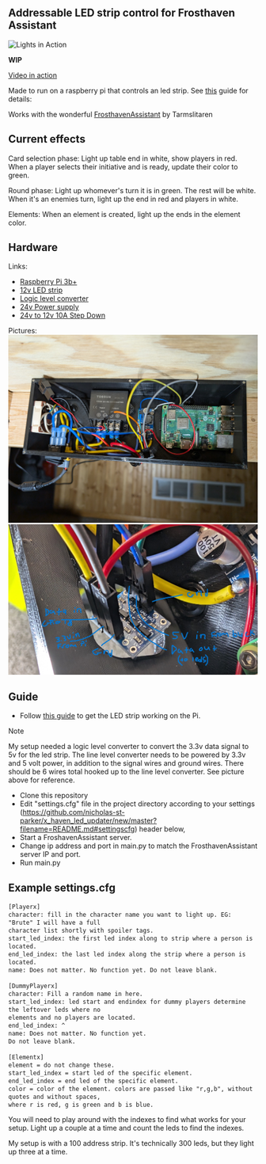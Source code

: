 ## Addressable LED strip control for Frosthaven Assistant

![Lights in Action](https://github.com/nicholas-st-parker/frosthaven_led_updater/blob/4ba176e09931a0256b2d651c34908fef847aafd1/media/table_working.gif)

**WIP**

[Video in action](https://streamable.com/2la4t8)

Made to run on a raspberry pi that controls an led strip. See [this](https://learn.adafruit.com/neopixels-on-raspberry-pi/overview) guide for details: 

Works with the wonderful [FrosthavenAssistant](https://github.com/Tarmslitaren/FrosthavenAssistant) by Tarmslitaren 

## Current effects
Card selection phase: Light up table end in white, show players in red. When a player selects their initiative and is ready, update their color to green.

Round phase: Light up whomever's turn it is in green. The rest will be white. When it's an enemies turn, light up the end in red and players in white.

Elements: When an element is created, light up the ends in the element color.

## Hardware
Links:
- [Raspberry Pi 3b+](https://www.raspberrypi.com/products/raspberry-pi-3-model-b-plus/)
- [12v LED strip](https://www.amazon.com/BTF-LIGHTING-300LEDs-Addressable-Flexible-Non-waterproof/dp/B01CNL6K52?pd_rd_w=nRFHk&content-id=amzn1.sym.0c0e3277-1675-489c-a566-ea075b32087a&pf_rd_p=0c0e3277-1675-489c-a566-ea075b32087a&pf_rd_r=4ZGYHJ5A457XQB3MZMKR&pd_rd_wg=QBOrn&pd_rd_r=64e79d08-602f-4aee-b0ea-9b27f01763e5&pd_rd_i=B01CNL6K52&psc=1&ref_=pd_basp_d_rpt_ba_s_6_t)
- [Logic level converter](https://www.amazon.com/KeeYees-Channels-Converter-Bi-Directional-Shifter/dp/B07LG646VS?pd_rd_w=tlNdK&content-id=amzn1.sym.378a0f29-5acb-4c80-bc6e-087cd6806daf&pf_rd_p=378a0f29-5acb-4c80-bc6e-087cd6806daf&pf_rd_r=SAK4DYA6KJKSG28RVTH2&pd_rd_wg=5iHhp&pd_rd_r=ebded6a3-37b7-43ed-b50e-dff2204847aa&pd_rd_i=B07LG646VS&psc=1&ref_=pd_bap_d_grid_rp_0_1_ec_pr_sr_ppb_t)
- [24v Power supply](https://www.amazon.com/gp/product/B0B1CZYQF8/ref=ppx_yo_dt_b_search_asin_title?ie=UTF8&psc=1)
- [24v to 12v 10A Step Down](https://www.amazon.com/gp/product/B09X1ZG6K8/ref=ppx_yo_dt_b_search_asin_title?ie=UTF8&th=1)

Pictures:
![Electronics Box Setup](https://github.com/nicholas-st-parker/frosthaven_led_updater/blob/4ba176e09931a0256b2d651c34908fef847aafd1/media/electronics_setup.jpg)
![Logic Level Converter Setup](https://github.com/nicholas-st-parker/frosthaven_led_updater/blob/4ba176e09931a0256b2d651c34908fef847aafd1/media/line_level_setup.jpg)

## Guide
- Follow [this guide](https://learn.adafruit.com/neopixels-on-raspberry-pi/overview) to get the LED strip working on the Pi.
> [!NOTE]
> My setup needed a logic level converter to convert the 3.3v data signal to 5v for the led 
> strip. The line level converter needs to be powered by 3.3v and 5 volt power, in addition to 
> the signal wires and ground wires. There should be 6 wires total hooked up to the line level 
> converter. See picture above for reference.
- Clone this repository
- Edit "settings.cfg" file in the project directory according to your settings
  (https://github.com/nicholas-st-parker/x_haven_led_updater/new/master?filename=README.md#settingscfg) header below, 
- Start a FroshavenAssistant server.
- Change ip address and port in main.py to match the FrosthavenAssistant server IP and port.
- Run main.py

## Example settings.cfg
```
[Playerx]
character: fill in the character name you want to light up. EG: "Brute" I will have a full 
character list shortly with spoiler tags.
start_led_index: the first led index along to strip where a person is located.
end_led_index: the last led index along the strip where a person is located.
name: Does not matter. No function yet. Do not leave blank.

[DummyPlayerx]
character: Fill a random name in here.
start_led_index: led start and endindex for dummy players determine the leftover leds where no 
elements and no players are located.
end_led_index: ^
name: Does not matter. No function yet.
Do not leave blank.

[Elementx]
element = do not change these.
start_led_index = start led of the specific element.
end_led_index = end led of the specific element.
color = color of the element. colors are passed like "r,g,b", without quotes and without spaces, 
where r is red, g is green and b is blue.
```

You will need to play around with the indexes to find what works for your setup. Light up a 
couple at a time and count the leds to find the indexes.

My setup is with a 100 address strip. It's technically 300 leds, but they light up three at a time.
